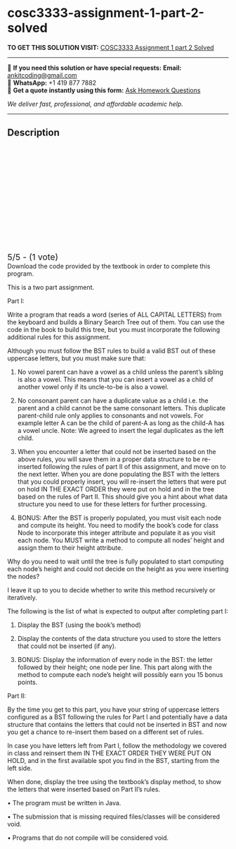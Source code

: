 # cosc3333-assignment-1-part-2-solved
**TO GET THIS SOLUTION VISIT:** [COSC3333 Assignment 1 part 2 Solved](https://www.ankitcodinghub.com/product/cosc3333-download-the-code-provided-by-the-textbook-in-order-to-complete-this-program-solved/)


---

📩 **If you need this solution or have special requests:** **Email:** ankitcoding@gmail.com  
📱 **WhatsApp:** +1 419 877 7882  
📄 **Get a quote instantly using this form:** [Ask Homework Questions](https://www.ankitcodinghub.com/services/ask-homework-questions/)

*We deliver fast, professional, and affordable academic help.*

---

<h2>Description</h2>



<div class="kk-star-ratings kksr-auto kksr-align-center kksr-valign-top" data-payload="{&quot;align&quot;:&quot;center&quot;,&quot;id&quot;:&quot;113656&quot;,&quot;slug&quot;:&quot;default&quot;,&quot;valign&quot;:&quot;top&quot;,&quot;ignore&quot;:&quot;&quot;,&quot;reference&quot;:&quot;auto&quot;,&quot;class&quot;:&quot;&quot;,&quot;count&quot;:&quot;1&quot;,&quot;legendonly&quot;:&quot;&quot;,&quot;readonly&quot;:&quot;&quot;,&quot;score&quot;:&quot;5&quot;,&quot;starsonly&quot;:&quot;&quot;,&quot;best&quot;:&quot;5&quot;,&quot;gap&quot;:&quot;4&quot;,&quot;greet&quot;:&quot;Rate this product&quot;,&quot;legend&quot;:&quot;5\/5 - (1 vote)&quot;,&quot;size&quot;:&quot;24&quot;,&quot;title&quot;:&quot;COSC3333 Assignment 1 part 2 Solved&quot;,&quot;width&quot;:&quot;138&quot;,&quot;_legend&quot;:&quot;{score}\/{best} - ({count} {votes})&quot;,&quot;font_factor&quot;:&quot;1.25&quot;}">

<div class="kksr-stars">

<div class="kksr-stars-inactive">
            <div class="kksr-star" data-star="1" style="padding-right: 4px">


<div class="kksr-icon" style="width: 24px; height: 24px;"></div>
        </div>
            <div class="kksr-star" data-star="2" style="padding-right: 4px">


<div class="kksr-icon" style="width: 24px; height: 24px;"></div>
        </div>
            <div class="kksr-star" data-star="3" style="padding-right: 4px">


<div class="kksr-icon" style="width: 24px; height: 24px;"></div>
        </div>
            <div class="kksr-star" data-star="4" style="padding-right: 4px">


<div class="kksr-icon" style="width: 24px; height: 24px;"></div>
        </div>
            <div class="kksr-star" data-star="5" style="padding-right: 4px">


<div class="kksr-icon" style="width: 24px; height: 24px;"></div>
        </div>
    </div>

<div class="kksr-stars-active" style="width: 138px;">
            <div class="kksr-star" style="padding-right: 4px">


<div class="kksr-icon" style="width: 24px; height: 24px;"></div>
        </div>
            <div class="kksr-star" style="padding-right: 4px">


<div class="kksr-icon" style="width: 24px; height: 24px;"></div>
        </div>
            <div class="kksr-star" style="padding-right: 4px">


<div class="kksr-icon" style="width: 24px; height: 24px;"></div>
        </div>
            <div class="kksr-star" style="padding-right: 4px">


<div class="kksr-icon" style="width: 24px; height: 24px;"></div>
        </div>
            <div class="kksr-star" style="padding-right: 4px">


<div class="kksr-icon" style="width: 24px; height: 24px;"></div>
        </div>
    </div>
</div>


<div class="kksr-legend" style="font-size: 19.2px;">
            5/5 - (1 vote)    </div>
    </div>
Download the code provided by the textbook in order to complete this program.

This is a two part assignment.

Part I:

Write a program that reads a word (series of ALL CAPITAL LETTERS) from the keyboard and builds a Binary Search Tree out of them. You can use the code in the book to build this tree, but you must incorporate the following additional rules for this assignment.

Although you must follow the BST rules to build a valid BST out of these uppercase letters, but you must make sure that:

1. No vowel parent can have a vowel as a child unless the parent’s sibling is also a vowel. This means that you can insert a vowel as a child of another vowel only if its uncle-to-be is also a vowel.

2. No consonant parent can have a duplicate value as a child i.e. the parent and a child cannot be the same consonant letters. This duplicate parent-child rule only applies to consonants and not vowels. For example letter A can be the child of parent-A as long as the child-A has a vowel uncle. Note: We agreed to insert the legal duplicates as the left child.

3. When you encounter a letter that could not be inserted based on the above rules, you will save them in a proper data structure to be re-inserted following the rules of part II of this assignment, and move on to the next letter. When you are done populating the BST with the letters that you could properly insert, you will re-insert the letters that were put on hold IN THE EXACT ORDER they were put on hold and in the tree based on the rules of Part II. This should give you a hint about what data structure you need to use for these letters for further processing.

4. BONUS: After the BST is properly populated, you must visit each node and compute its height. You need to modify the book’s code for class Node to incorporate this integer attribute and populate it as you visit each node. You MUST write a method to compute all nodes’ height and assign them to their height attribute.

Why do you need to wait until the tree is fully populated to start computing each node’s height and could not decide on the height as you were inserting the nodes?

I leave it up to you to decide whether to write this method recursively or iteratively.

The following is the list of what is expected to output after completing part I:

1. Display the BST (using the book’s method)

2. Display the contents of the data structure you used to store the letters that could not be inserted (if any).

3. BONUS: Display the information of every node in the BST: the letter followed by their height; one node per line. This part along with the method to compute each node’s height will possibly earn you 15 bonus points.

Part II:

By the time you get to this part, you have your string of uppercase letters configured as a BST following the rules for Part I and potentially have a data structure that contains the letters that could not be inserted in BST and now you get a chance to re-insert them based on a different set of rules.

In case you have letters left from Part I, follow the methodology we covered in class and reinsert them IN THE EXACT ORDER THEY WERE PUT ON HOLD, and in the first available spot you find in the BST, starting from the left side.

When done, display the tree using the textbook’s display method, to show the letters that were inserted based on Part II’s rules.

• The program must be written in Java.

• The submission that is missing required files/classes will be considered void.

• Programs that do not compile will be considered void.
